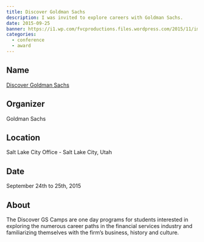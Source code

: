 ```yaml
---
title: Discover Goldman Sachs
description: I was invited to explore careers with Goldman Sachs.
date: 2015-09-25
banner: https://i1.wp.com/fvcproductions.files.wordpress.com/2015/11/img_0052.jpg
categories:
  - conference
  - award
---
```


## Name

[Discover Goldman Sachs](//www.goldmansachs.com/careers/why-goldman-sachs/diversity/diversity-us.html)

## Organizer

Goldman Sachs

## Location

Salt Lake City Office - Salt Lake City, Utah

## Date

September 24th to 25th, 2015

## About

The Discover GS Camps are one day programs for students interested in exploring the numerous career paths in the financial services industry and familiarizing themselves with the firm’s business, history and culture.
